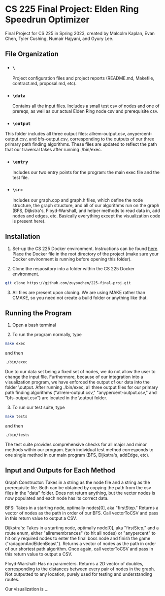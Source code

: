 # CS 225 Final Project: Elden Ring Speedrun Optimizer
Final Project for CS 225 in Spring 2023, created by Malcolm Kaplan, Evan Chen, Tyler Cushing, Numair Hajyani, and Gyury Lee. 

## File Organization

* ### ```\```
  Project configuration files and project reports (README.md, Makefile, contract.md, proposal.md, etc).
* ### ```\data```
  Contains all the input files. Includes a small test csv of nodes and one of prereqs, as well as our actual Elden Ring node csv and prerequisite csv.
 * ### ```\output```
 This folder includes all three output files: allrem-output.csv, anypercent-output.csv, and bfs-output.csv, corresponding to the outputs of our three primary path finding
 algorithms. These files are updated to reflect the path that our traversal takes after running ./bin/exec.
* ### ```\entry```
  Includes our two entry points for the program: the main exec file and the test file.
* ### ```\src```
  Includes our graph.cpp and graph.h files, which define the node structure, the graph structure, and all of our algorithms run on the graph (BFS, Dijkstra's, Floyd-Warshall, and helper methods to read data in, add nodes and edges, etc. Basically everything except the visualization code is present here).

## Installation

1) Set-up the CS 225 Docker environment. Instructions can be found [here](https://courses.engr.illinois.edu/cs225/sp2023/resources/own-machine/). Place the Docker file in the root directory of the project (make sure your Docker environment is running before opening this folder).

2) Clone the respository into a folder within the CS 225 Docker environment.

```bash
git clone https://github.com/zuyouchen/225-final-proj.git
```

3) All files are present upon cloning. We are using MAKE rather than CMAKE, so you need not create a build folder or anything like that.

## Running the Program

1) Open a bash terminal

2) To run the program normally, type

```bash
make exec
```

and then 

```bash
./bin/exec
```

Due to our data set being a fixed set of nodes, we do not allow the user to change the input flle. Furthermore, because of our integration into a visualization program, we have enforced the output of our data into the folder \output. After running ./bin/exec, all three output files for our primary path finding algorithms ("allrem-output.csv," "anypercent-output.csv," and "bfs-output.csv") are located in the \output folder.

3) To run our test suite, type

```bash
make tests
```

and then

```bash
./bin/tests
```

The test suite provides comprehensive checks for all major and minor methods within our program. Each individual test method corresponds to one single method in our main program (BFS, Dijkstra's, addEdge, etc).

## Input and Outputs for Each Method

Graph Constructor: Takes in a string as the node file and a string as the prerequisite file. Both can be obtained by copying the path from the csv files in the "data" folder. Does not return anything, but the vector nodes is now populated and each node has its correct data.

BFS: Takes in a starting node, optimally nodes[0], aka "firstStep." Returns a vector of nodes as the path in order of our BFS. Call vectorToCSV and pass in this return value to output a CSV.

Dijkstra's: Takes in a starting node, optimally node[0], aka "firstStep," and a route enum, either "allremembrances" (to hit all nodes) or "anypercent" to hit only required nodes to enter the final boss node and finish the game ("radagonAndEldenBeast"). Returns a vector of nodes as the path in order of our shortest path algorithm. Once again, call vectorToCSV and pass in this return value to output a CSV.

Floyd-Warshall: Has no parameters. Returns a 2D vector of doubles, corresponding to the distances between every pair of nodes in the graph. Not outputted to any location, purely used for testing and understanding routes.

Our visualization is ...


